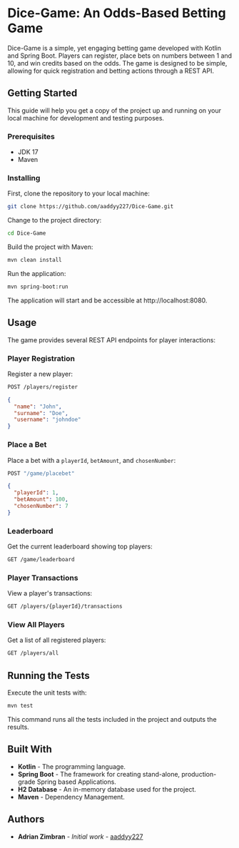 # Dice-Game: An Odds-Based Betting Game

Dice-Game is a simple, yet engaging betting game developed with Kotlin and Spring Boot. Players can register, place bets on numbers between 1 and 10, and win credits based on the odds. The game is designed to be simple, allowing for quick registration and betting actions through a REST API.

## Getting Started

This guide will help you get a copy of the project up and running on your local machine for development and testing purposes.

### Prerequisites

- JDK 17
- Maven

### Installing

First, clone the repository to your local machine:

```bash
git clone https://github.com/aaddyy227/Dice-Game.git
```

Change to the project directory:

```bash
cd Dice-Game
```

Build the project with Maven:

```bash
mvn clean install
```

Run the application:

```bash
mvn spring-boot:run
```

The application will start and be accessible at http://localhost:8080.

## Usage

The game provides several REST API endpoints for player interactions:

### Player Registration

Register a new player:
```bash 
POST /players/register
```
```json
{
  "name": "John",
  "surname": "Doe",
  "username": "johndoe"
}
```

### Place a Bet

Place a bet with a `playerId`, `betAmount`, and `chosenNumber`:

```bash
POST "/game/placebet"
```

```json
{
  "playerId": 1,
  "betAmount": 100,
  "chosenNumber": 7
}
```

### Leaderboard

Get the current leaderboard showing top players:

```bash
GET /game/leaderboard
```

### Player Transactions

View a player's transactions:

```bash
GET /players/{playerId}/transactions
```

### View All Players

Get a list of all registered players:

```bash
GET /players/all
```

## Running the Tests

Execute the unit tests with:

```bash
mvn test
```

This command runs all the tests included in the project and outputs the results.

## Built With

- **Kotlin** - The programming language.
- **Spring Boot** - The framework for creating stand-alone, production-grade Spring based Applications.
- **H2 Database** - An in-memory database used for the project.
- **Maven** - Dependency Management.

## Authors

- **Adrian Zimbran** - *Initial work* - [aaddyy227](https://github.com/aaddyy227)
